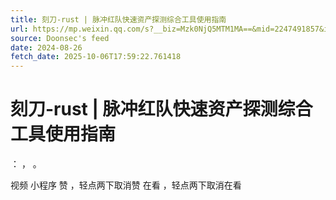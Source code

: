 ```yaml
---
title: 刻刀-rust | 脉冲红队快速资产探测综合工具使用指南
url: https://mp.weixin.qq.com/s?__biz=Mzk0NjQ5MTM1MA==&mid=2247491857&idx=1&sn=62e831116dc0bceb757c6566f2248ce7
source: Doonsec's feed
date: 2024-08-26
fetch_date: 2025-10-06T17:59:22.761418
---
```


# 刻刀-rust | 脉冲红队快速资产探测综合工具使用指南

：
，
。

视频
小程序
赞
，轻点两下取消赞
在看
，轻点两下取消在看